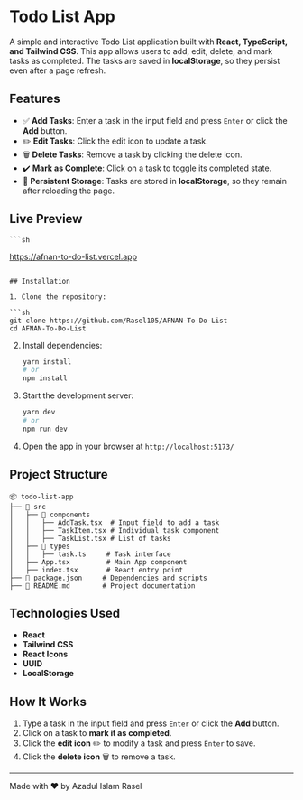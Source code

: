 # Todo List App

A simple and interactive Todo List application built with **React, TypeScript, and Tailwind CSS**. This app allows users to add, edit, delete, and mark tasks as completed. The tasks are saved in **localStorage**, so they persist even after a page refresh.

## Features

- ✅ **Add Tasks**: Enter a task in the input field and press `Enter` or click the **Add** button.
- ✏️ **Edit Tasks**: Click the edit icon to update a task.
- 🗑️ **Delete Tasks**: Remove a task by clicking the delete icon.
- ✔️ **Mark as Complete**: Click on a task to toggle its completed state.
- 💾 **Persistent Storage**: Tasks are stored in **localStorage**, so they remain after reloading the page.

## Live Preview

    ```sh

https://afnan-to-do-list.vercel.app

````

## Installation

1. Clone the repository:

```sh
git clone https://github.com/Rasel105/AFNAN-To-Do-List
cd AFNAN-To-Do-List
````

2. Install dependencies:

   ```sh
   yarn install
   # or
   npm install
   ```

3. Start the development server:

   ```sh
   yarn dev
   # or
   npm run dev
   ```

4. Open the app in your browser at `http://localhost:5173/`

## Project Structure

```
📦 todo-list-app
├── 📂 src
│   ├── 📂 components
│   │   ├── AddTask.tsx  # Input field to add a task
│   │   ├── TaskItem.tsx # Individual task component
│   │   ├── TaskList.tsx # List of tasks
│   ├── 📂 types
│   │   ├── task.ts     # Task interface
│   ├── App.tsx         # Main App component
│   ├── index.tsx       # React entry point
├── 📜 package.json     # Dependencies and scripts
├── 📜 README.md        # Project documentation
```

## Technologies Used

- **React**
- **Tailwind CSS**
- **React Icons**
- **UUID**
- **LocalStorage**

## How It Works

1. Type a task in the input field and press `Enter` or click the **Add** button.
2. Click on a task to **mark it as completed**.
3. Click the **edit icon** ✏️ to modify a task and press `Enter` to save.
4. Click the **delete icon** 🗑️ to remove a task.

---

Made with ❤️ by Azadul Islam Rasel

